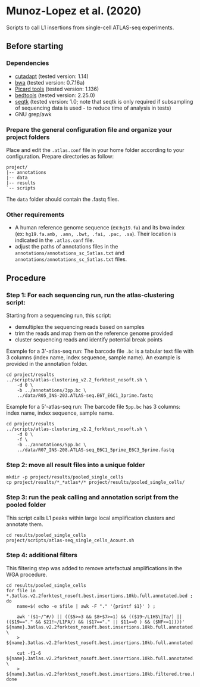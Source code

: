 # Munoz-Lopez et al. (2020)
Scripts to call L1 insertions from single-cell ATLAS-seq experiments.

## Before starting

### Dependencies
- [cutadapt](https://github.com/marcelm/cutadapt) (tested version: 1.14)
- [bwa](https://github.com/lh3/bwa) (tested version: 0.7.16a)
- [Picard tools](http://broadinstitute.github.io/picard/) (tested version: 1.136)
- [bedtools](https://github.com/arq5x/bedtools2) (tested version: 2.25.0)
- [seqtk](https://github.com/lh3/seqtk) (tested version: 1.0; note that seqtk is only required if subsampling of sequencing data is used - to reduce time of analysis in tests)
- GNU grep/awk

### Prepare the general configuration file and organize your project folders
Place and edit the `.atlas.conf` file in your home folder according to your configuration.
Prepare directories as follow:
```
project/
|-- annotations
|-- data
|-- results
`-- scripts
```
The `data` folder should contain the .fastq files.

### Other requirements
- A human reference genome sequence (ex:`hg19.fa`) and its bwa index (ex: `hg19.fa.amb, .ann, .bwt, .fai, .pac, .sa`). Their location is indicated in the `.atlas.conf` file.
- adjust the paths of annotations files in the `annotations/annotations_sc_5atlas.txt` and `annotations/annotations_sc_5atlas.txt` files.

## Procedure

### Step 1: For each sequencing run, run the atlas-clustering script:
Starting from a sequencing run, this script:
- demultiplex the sequencing reads based on samples
- trim the reads and map them on the reference genome provided
- cluster sequencing reads and identify potential break points

Example for a 3'-atlas-seq run:
The barcode file `.bc` is a tabular text file with 3 columns (index name, index sequence, sample name). An example is provided in the annotation folder.
```
cd project/results
../scripts/atlas-clustering_v2.2_forktest_nosoft.sh \
	-d 0 \
	-b ../annotations/3pp.bc \
	../data/R05_INS-203.ATLAS-seq.E6T_E6C1_3prime.fastq
```

Example for a 5'-atlas-seq run:
The barcode file `5pp.bc` has 3 columns: index name, index sequence, sample name.
```
cd project/results
../scripts/atlas-clustering_v2.2_forktest_nosoft.sh \
	-d 0 \
	-f \
	-b ../annotations/5pp.bc \
	../data/R07_INS-208.ATLAS-seq_E6C1_5prime_E6C3_5prime.fastq
```

### Step 2: move all result files into a unique folder
```
mkdir -p project/results/pooled_single_cells
cp project/results/*_*atlas*/* project/results/pooled_single_cells/
```

### Step 3: run the peak calling and annotation script from the pooled folder
This script calls L1 peaks within large local amplification clusters and annotate them.
```
cd results/pooled_single_cells
project/scripts/atlas-seq_single_cells_Acount.sh
```

### Step 4: additional filters
This filtering step was added to remove artefactual amplifications in the WGA procedure.

```
cd results/pooled_single_cells
for file in *.3atlas.v2.2forktest_nosoft.best.insertions.10kb.full.annotated.bed ;
do
	name=$( echo -e $file | awk -F "." '{printf $1}' ) ;

	awk '($1~/^#/) || (($5>=3 && $8+$7>=1) && (($19~/L1HS\|Ta/) || (($19=="." && $21!~/L1PA/) && ($17=="." || $11==0 ) && ($NF<=1))))' ${name}.3atlas.v2.2forktest_nosoft.best.insertions.10kb.full.annotated.bed \
	> ${name}.3atlas.v2.2forktest_nosoft.best.insertions.10kb.full.annotated.filtered.bed;

	cut -f1-6 ${name}.3atlas.v2.2forktest_nosoft.best.insertions.10kb.full.annotated.filtered.bed \
	> ${name}.3atlas.v2.2forktest_nosoft.best.insertions.10kb.filtered.true.bed;
done
```
